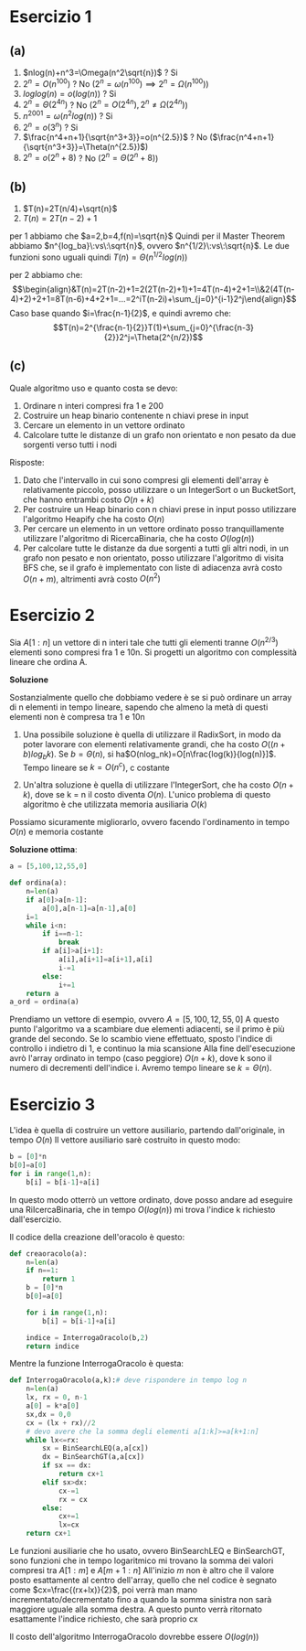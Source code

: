 
# Esercizio 1

## (a)

1. $nlog(n)+n^3=\Omega(n^2\sqrt{n})$ ? Si
2. $2^n=O(n^{100})$ ? No ($2^n=\omega(n^{100})\implies 2^n=\Omega(n^{100})$)
3. $loglog(n)=o(log(n))$ ? Si
4. $2^n=\Theta(2^{4n})$ ? No ($2^n=O(2^{4n}),2^n\neq\Omega(2^{4n})$)
5. $n^{2001}=\omega(n^2log(n))$ ? Si
6. $2^n=o(3^n)$ ? Si
7. $\frac{n^4+n+1}{\sqrt{n^3+3}}=o(n^{2.5})$ ? No ($\frac{n^4+n+1}{\sqrt{n^3+3}}=\Theta(n^{2.5})$)
8. $2^n=o(2^{n}+8)$ ? No ($2^n=\Theta(2^n+8)$)

## (b)

1. $T(n)=2T(n/4)+\sqrt{n}$
2. $T(n)=2T(n-2)+1$

per 1 abbiamo che 
$a=2,b=4,f(n)=\sqrt{n}$
Quindi per il Master Theorem abbiamo $n^{log_ba}\:vs\:\sqrt{n}$, ovvero $n^{1/2}\:vs\:\sqrt{n}$.
Le due funzioni sono uguali quindi $T(n)=\Theta(n^{1/2}log(n))$ 

per 2 abbiamo che:
$$\begin{align}&T(n)=2T(n-2)+1=2(2T(n-2)+1)+1=4T(n-4)+2+1=\\&2(4T(n-4)+2)+2+1=8T(n-6)+4+2+1=...=2^iT(n-2i)+\sum_{j=0}^{i-1}2^j\end{align}$$
Caso base quando $i=\frac{n-1}{2}$, e quindi avremo che:
$$T(n)=2^{\frac{n-1}{2}}T(1)+\sum_{j=0}^{\frac{n-3}{2}}2^j=\Theta(2^{n/2})$$
## (c)

Quale algoritmo uso e quanto costa se devo:

1. Ordinare n interi compresi fra 1 e 200
2. Costruire un heap binario contenente n chiavi prese in input
3. Cercare un elemento in un vettore ordinato
4. Calcolare tutte le distanze di un grafo non orientato e non pesato da due sorgenti verso tutti i nodi

Risposte:

1. Dato che l'intervallo in cui sono compresi gli elementi dell'array è relativamente piccolo, posso utilizzare o un IntegerSort o un BucketSort, che hanno entrambi costo $O(n+k)$
2. Per costruire un Heap binario con n chiavi prese in input posso utilizzare l'algoritmo Heapify che ha costo $O(n)$
3. Per cercare un elemento in un vettore ordinato posso tranquillamente utilizzare l'algoritmo di RicercaBinaria, che ha costo $O(log(n))$
4. Per calcolare tutte le distanze da due sorgenti a tutti gli altri nodi, in un grafo non pesato e non orientato, posso utilizzare l'algoritmo di visita BFS che, se il grafo è implementato con liste di adiacenza avrà costo $O(n+m)$, altrimenti avrà costo $O(n^2)$


# Esercizio 2

Sia $A[1 : n]$ un vettore di n interi tale che tutti gli elementi tranne $O(n^{2/3})$ elementi sono compresi fra 1 e 10n. Si progetti un algoritmo con complessità lineare che ordina A.

**Soluzione**

Sostanzialmente quello che dobbiamo vedere è se si può ordinare un array di n elementi in tempo lineare, sapendo che almeno la metà di questi elementi non è compresa tra 1 e 10n

1. Una possibile soluzione è quella di utilizzare il RadixSort, in modo da poter lavorare con elementi relativamente grandi, che ha costo $O((n+b)log_bk)$. Se $b=\Theta(n)$, si ha$O(nlog_nk)=O[n\frac{log(k)}{log(n)}]$. Tempo lineare se $k=O(n^c)$, c costante

2. Un'altra soluzione è quella di utilizzare l'IntegerSort, che ha costo $O(n+k)$, dove se k = n il costo diventa $O(n)$. L'unico problema di questo algoritmo è che utilizzata memoria ausiliaria $O(k)$

Possiamo sicuramente migliorarlo, ovvero facendo l'ordinamento in tempo $O(n)$ e memoria costante

**Soluzione ottima**:

```python
a = [5,100,12,55,0]

def ordina(a):
    n=len(a)
    if a[0]>a[n-1]:
        a[0],a[n-1]=a[n-1],a[0]
    i=1
    while i<n:
        if i==n-1:
            break
        if a[i]>a[i+1]:
            a[i],a[i+1]=a[i+1],a[i]
            i-=1
        else:
            i+=1
    return a
a_ord = ordina(a)
```

Prendiamo un vettore di esempio, ovvero $A=[5,100,12,55,0]$
A questo punto l'algoritmo va a scambiare due elementi adiacenti, se il primo è più grande del secondo. Se lo scambio viene effettuato, sposto l'indice di controllo i indietro di 1, e continuo la mia scansione
Alla fine dell'esecuzione avrò l'array ordinato in tempo (caso peggiore) $O(n+k)$, dove k sono il numero di decrementi dell'indice i.
Avremo tempo lineare se $k=\Theta(n)$.

# Esercizio 3

L'idea è quella di costruire un vettore ausiliario, partendo dall'originale, in tempo $O(n)$
Il vettore ausiliario sarè costruito in questo modo:
```python
b = [0]*n
b[0]=a[0]
for i in range(1,n):
    b[i] = b[i-1]+a[i]
```

In questo modo otterrò un vettore ordinato, dove posso andare ad eseguire una RiIcercaBinaria, che in tempo $O(log(n))$ mi trova l'indice k richiesto dall'esercizio.

Il codice della creazione dell'oracolo è questo:
```python
def creaoracolo(a):
    n=len(a)
    if n==1:
        return 1
    b = [0]*n
    b[0]=a[0]

    for i in range(1,n):
        b[i] = b[i-1]+a[i]

    indice = InterrogaOracolo(b,2)
    return indice
```

Mentre la funzione InterrogaOracolo è questa:
```python
def InterrogaOracolo(a,k):# deve rispondere in tempo log n
    n=len(a)
    lx, rx = 0, n-1
    a[0] = k*a[0]
    sx,dx = 0,0
    cx = (lx + rx)//2
    # devo avere che la somma degli elementi a[1:k]>=a[k+1:n]
    while lx<=rx:
        sx = BinSearchLEQ(a,a[cx])
        dx = BinSearchGT(a,a[cx])
        if sx == dx:
            return cx+1
        elif sx>dx:
            cx-=1
            rx = cx
        else:
            cx+=1
            lx=cx
    return cx+1
```

Le funzioni ausiliarie che ho usato, ovvero BinSearchLEQ e BinSearchGT, sono funzioni che in tempo logaritmico mi trovano la somma dei valori compresi tra $A[1:m]$ e $A[m+1:n]$ 
All'inizio $m$ non è altro che il valore posto esattamente al centro dell'array, quello che nel codice è segnato come $cx=\frac{(rx+lx)}{2}$, poi verrà man mano incrementato/decrementato fino a quando la somma sinistra non sarà maggiore uguale alla somma destra. 
A questo punto verrà ritornato esattamente l'indice richiesto, che sarà proprio cx

Il costo dell'algoritmo InterrogaOracolo dovrebbe essere $O(log(n))$ 